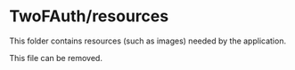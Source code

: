 # TwoFAuth/resources

This folder contains resources (such as images) needed by the application. 

This file can be removed.
